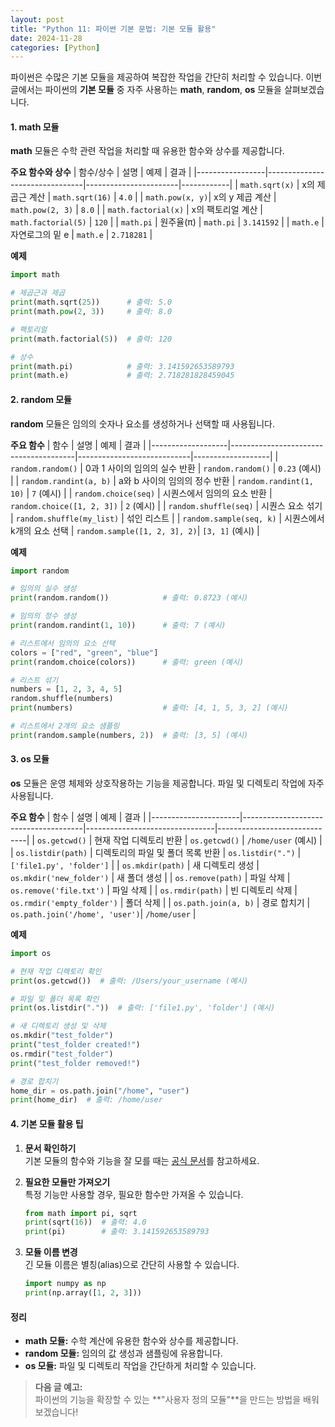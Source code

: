 ```yaml
---
layout: post
title: "Python 11: 파이썬 기본 문법: 기본 모듈 활용"
date: 2024-11-28
categories: [Python] 
---
```



파이썬은 수많은 기본 모듈을 제공하여 복잡한 작업을 간단히 처리할 수 있습니다. 이번 글에서는 파이썬의 **기본 모듈** 중 자주 사용하는 **math**, **random**, **os** 모듈을 살펴보겠습니다.


#### 1. math 모듈

**math** 모듈은 수학 관련 작업을 처리할 때 유용한 함수와 상수를 제공합니다.

**주요 함수와 상수**
| 함수/상수       | 설명                            | 예제                   | 결과        |
|-----------------|--------------------------------|-----------------------|------------|
| `math.sqrt(x)`  | x의 제곱근 계산                 | `math.sqrt(16)`       | `4.0`      |
| `math.pow(x, y)`| x의 y 제곱 계산                 | `math.pow(2, 3)`      | `8.0`      |
| `math.factorial(x)` | x의 팩토리얼 계산            | `math.factorial(5)`   | `120`      |
| `math.pi`       | 원주율(π)                      | `math.pi`             | `3.141592` |
| `math.e`        | 자연로그의 밑 e                 | `math.e`              | `2.718281` |

**예제**
```python
import math

# 제곱근과 제곱
print(math.sqrt(25))      # 출력: 5.0
print(math.pow(2, 3))     # 출력: 8.0

# 팩토리얼
print(math.factorial(5))  # 출력: 120

# 상수
print(math.pi)            # 출력: 3.141592653589793
print(math.e)             # 출력: 2.718281828459045
```


#### 2. random 모듈

**random** 모듈은 임의의 숫자나 요소를 생성하거나 선택할 때 사용됩니다.

**주요 함수**
| 함수              | 설명                                   | 예제                        | 결과              |
|-------------------|---------------------------------------|----------------------------|-------------------|
| `random.random()` | 0과 1 사이의 임의의 실수 반환          | `random.random()`           | `0.23` (예시)     |
| `random.randint(a, b)` | a와 b 사이의 임의의 정수 반환     | `random.randint(1, 10)`     | `7` (예시)        |
| `random.choice(seq)` | 시퀀스에서 임의의 요소 반환         | `random.choice([1, 2, 3])`  | `2` (예시)        |
| `random.shuffle(seq)` | 시퀀스 요소 섞기                   | `random.shuffle(my_list)`   | 섞인 리스트       |
| `random.sample(seq, k)` | 시퀀스에서 k개의 요소 선택       | `random.sample([1, 2, 3], 2)`| `[3, 1]` (예시)  |

**예제**
```python
import random

# 임의의 실수 생성
print(random.random())            # 출력: 0.8723 (예시)

# 임의의 정수 생성
print(random.randint(1, 10))      # 출력: 7 (예시)

# 리스트에서 임의의 요소 선택
colors = ["red", "green", "blue"]
print(random.choice(colors))      # 출력: green (예시)

# 리스트 섞기
numbers = [1, 2, 3, 4, 5]
random.shuffle(numbers)
print(numbers)                    # 출력: [4, 1, 5, 3, 2] (예시)

# 리스트에서 2개의 요소 샘플링
print(random.sample(numbers, 2))  # 출력: [3, 5] (예시)
```


#### 3. os 모듈

**os** 모듈은 운영 체제와 상호작용하는 기능을 제공합니다. 파일 및 디렉토리 작업에 자주 사용됩니다.

**주요 함수**
| 함수                 | 설명                                  | 예제                           | 결과                         |
|----------------------|--------------------------------------|--------------------------------|------------------------------|
| `os.getcwd()`        | 현재 작업 디렉토리 반환               | `os.getcwd()`                  | `/home/user` (예시)          |
| `os.listdir(path)`   | 디렉토리의 파일 및 폴더 목록 반환      | `os.listdir(".")`              | `['file1.py', 'folder']`     |
| `os.mkdir(path)`     | 새 디렉토리 생성                      | `os.mkdir('new_folder')`       | 새 폴더 생성                |
| `os.remove(path)`    | 파일 삭제                             | `os.remove('file.txt')`        | 파일 삭제                   |
| `os.rmdir(path)`     | 빈 디렉토리 삭제                      | `os.rmdir('empty_folder')`     | 폴더 삭제                   |
| `os.path.join(a, b)` | 경로 합치기                           | `os.path.join('/home', 'user')`| `/home/user`                |

**예제**
```python
import os

# 현재 작업 디렉토리 확인
print(os.getcwd())  # 출력: /Users/your_username (예시)

# 파일 및 폴더 목록 확인
print(os.listdir("."))  # 출력: ['file1.py', 'folder'] (예시)

# 새 디렉토리 생성 및 삭제
os.mkdir("test_folder")
print("test_folder created!")
os.rmdir("test_folder")
print("test_folder removed!")

# 경로 합치기
home_dir = os.path.join("/home", "user")
print(home_dir)  # 출력: /home/user
```


#### 4. 기본 모듈 활용 팁

1. **문서 확인하기**  
   기본 모듈의 함수와 기능을 잘 모를 때는 [공식 문서](https://docs.python.org/3/library/index.html)를 참고하세요.

2. **필요한 모듈만 가져오기**  
   특정 기능만 사용할 경우, 필요한 함수만 가져올 수 있습니다.
   ```python
   from math import pi, sqrt
   print(sqrt(16))  # 출력: 4.0
   print(pi)        # 출력: 3.141592653589793
   ```

3. **모듈 이름 변경**  
   긴 모듈 이름은 별칭(alias)으로 간단히 사용할 수 있습니다.
   ```python
   import numpy as np
   print(np.array([1, 2, 3]))
   ```


#### 정리

- **math 모듈:** 수학 계산에 유용한 함수와 상수를 제공합니다.
- **random 모듈:** 임의의 값 생성과 샘플링에 유용합니다.
- **os 모듈:** 파일 및 디렉토리 작업을 간단하게 처리할 수 있습니다.

> **다음 글 예고:**  
> 파이썬의 기능을 확장할 수 있는 **"사용자 정의 모듈"**을 만드는 방법을 배워보겠습니다!
